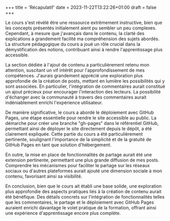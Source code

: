 +++
title = 'Récapulatif'
date = 2023-11-22T13:22:26+01:00
draft = false
+++



Le cours s'est révélé être une ressource extrêmement instructive, bien que les concepts présentés initialement aient pu sembler un peu complexes. Cependant, à mesure que j'avançais dans le contenu, la clarté des explications a grandement facilité ma compréhension des sujets abordés. La structure pédagogique du cours a joué un rôle crucial dans la démystification des notions, contribuant ainsi à rendre l'apprentissage plus accessible.

La section dédiée à l'ajout de contenu a particulièrement retenu mon attention, suscitant un vif intérêt pour l'approfondissement de mes compétences. J'aurais grandement apprécié une exploration plus approfondie de la création de posts, mettant en lumière les possibilités qui y sont associées. En particulier, l'intégration de commentaires aurait constitué un ajout précieux pour encourager l'interaction des lecteurs. La possibilité d'échanger avec la communauté à travers des commentaires aurait indéniablement enrichi l'expérience utilisateur.

De manière significative, le cours a abordé le déploiement avec GitHub Pages, une étape essentielle pour rendre le site accessible au public. La démarche pour créer une branche "gh-pages" dans le référentiel GitHub, permettant ainsi de déployer le site directement depuis le dépôt, a été clairement expliquée. Cette partie du cours a été particulièrement pertinente, soulignant l'importance de la simplicité et de la gratuité de GitHub Pages en tant que solution d'hébergement.

En outre, la mise en place de fonctionnalités de partage aurait été une extension pertinente, permettant une plus grande diffusion de mes posts. Comprendre les mécanismes pour faciliter le partage sur les réseaux sociaux ou d'autres plateformes aurait ajouté une dimension sociale à mon contenu, favorisant ainsi sa visibilité.

En conclusion, bien que le cours ait établi une base solide, une exploration plus approfondie des aspects pratiques liés à la création de contenu aurait été bénéfique. Des détails concrets sur l'intégration de fonctionnalités telles que les commentaires, le partage et le déploiement avec GitHub Pages auraient enrichi davantage le volet pratique de la formation, offrant ainsi une expérience d'apprentissage encore plus complète.
